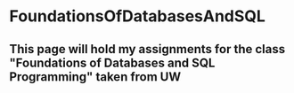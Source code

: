 # FoundationsOfDatabasesAndSQL

## This page will hold my assignments for the class "Foundations of Databases and SQL Programming" taken from UW

